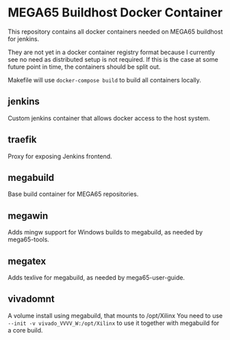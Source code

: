 # MEGA65 Buildhost Docker Container

This repository contains all docker containers needed on MEGA65 buildhost for jenkins.

They are not yet in a docker container registry format because I currently see no need as
distributed setup is not required. If this is the case at some future point in time, the
containers should be split out.

Makefile will use `docker-compose build` to build all containers locally.

## jenkins

Custom jenkins container that allows docker access to the host system.

## traefik

Proxy for exposing Jenkins frontend.

## megabuild

Base build container for MEGA65 repositories.

## megawin

Adds mingw support for Windows builds to megabuild, as needed by mega65-tools.

## megatex

Adds texlive for megabuild, as needed by mega65-user-guide.

## vivadomnt

A volume install using megabuild, that mounts to /opt/Xilinx
You need to use `--init -v vivado_VVVV_W:/opt/Xilinx` to use it together with megabuild for a core build.


